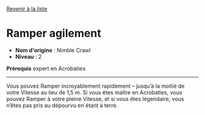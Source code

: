 [Revenir à la liste](..)

# Ramper agilement

 * **Nom d'origine** : Nimble Crawl
 * **Niveau** : 2


<p><strong>Prérequis</strong> expert en Acrobaties</p>
<hr>
<p>Vous pouvez Ramper incroyablement rapidement – jusqu’à la moitié de votre Vitesse au lieu de 1,5 m. Si vous êtes maître en Acrobaties, vous pouvez Ramper à votre pleine Vitesse, et si vous êtes légendaire, vous n’êtes pas pris au dépourvu en étant à terre.</p>